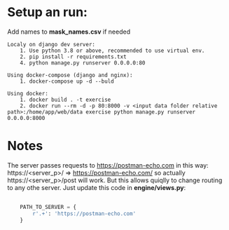 
# Setup an run:

Add names to **mask_names.csv** if needed

    Localy on django dev server:
        1. Use python 3.8 or above, recommended to use virtual env.
        2. pip install -r requirements.txt
        4. python manage.py runserver 0.0.0.0:80
    
    Using docker-compose (django and nginx):
        1. docker-compose up -d --buld
    
    Using docker:
        1. docker build . -t exercise
        2. docker run --rm -d -p 80:8000 -v <input data folder relative path>:/home/app/web/data exercise python manage.py runserver 0.0.0.0:8000

# Notes
  The server passes requests to https://postman-echo.com in this way:
  https://<server_p>/<endpoint> => https://postman-echo.com/<endpoint>
  so actually https://<server_p>/post will work. But this allows quiqlly to change routing to any othe server. Just update this code in **engine/views.py**:
```python
    
    PATH_TO_SERVER = {
        r'.+': 'https://postman-echo.com'
    }
```
